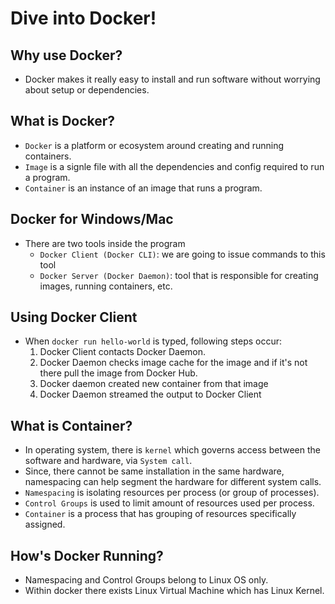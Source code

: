 # Dive into Docker!

## Why use Docker?
- Docker makes it really easy to install and run software without worrying about setup or dependencies.

## What is Docker?
- `Docker` is a platform or ecosystem around creating and running containers.
- `Image` is a signle file with all the dependencies and config required to run a program.
- `Container` is an instance of an image that runs a program.

## Docker for Windows/Mac
- There are two tools inside the program
    - `Docker Client (Docker CLI)`: we are going to issue commands to this tool
    - `Docker Server (Docker Daemon)`: tool that is responsible for creating images, running containers, etc.

## Using Docker Client
- When `docker run hello-world` is typed, following steps occur:
    1. Docker Client contacts Docker Daemon.
    1. Docker Daemon checks image cache for the image and if it's not there pull the image from Docker Hub.
    1. Docker daemon created new container from that image
    1. Docker Daemon streamed the output to Docker Client

## What is Container?
- In operating system, there is `kernel` which governs access between the software and hardware, via `System call`.
- Since, there cannot be same installation in the same hardware, namespacing can help segment the hardware for different system calls.
- `Namespacing` is isolating resources per process (or group of processes).
- `Control Groups` is used to limit amount of resources used per process.
- `Container` is a process that has grouping of resources specifically assigned.

## How's Docker Running?
- Namespacing and Control Groups belong to Linux OS only.
- Within docker there exists Linux Virtual Machine which has Linux Kernel.